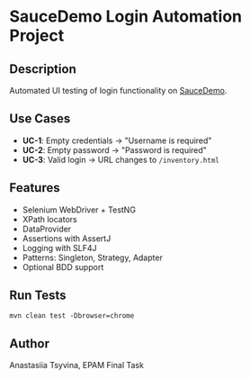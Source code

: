 # SauceDemo Login Automation Project

## Description
Automated UI testing of login functionality on [SauceDemo](https://www.saucedemo.com).

## Use Cases
- **UC-1**: Empty credentials → "Username is required"
- **UC-2**: Empty password → "Password is required"
- **UC-3**: Valid login → URL changes to `/inventory.html`

## Features
- Selenium WebDriver + TestNG
- XPath locators
- DataProvider
- Assertions with AssertJ
- Logging with SLF4J
- Patterns: Singleton, Strategy, Adapter
- Optional BDD support

## Run Tests
```
mvn clean test -Dbrowser=chrome
```

## Author
Anastasiia Tsyvina, EPAM Final Task
